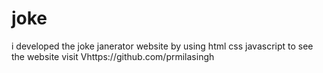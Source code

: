 # joke
i developed the joke janerator website by using html css javascript to see the website visit Vhttps://github.com/prmilasingh
